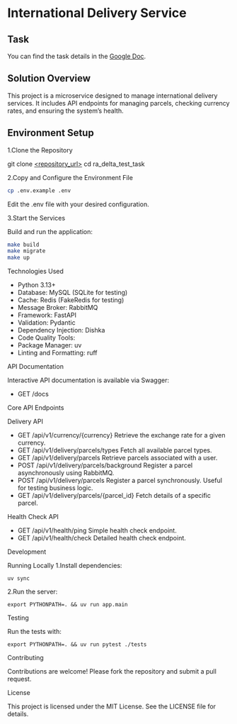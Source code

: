 # International Delivery Service

## Task

You can find the task details in the [Google Doc](https://docs.google.com/document/d/1rmbGprfekLIdAdEJtaw2lhw5qdaHF-f770qmdRBgyP8/edit?usp=sharing).

## Solution Overview

This project is a microservice designed to manage international delivery services. It includes API endpoints for managing parcels, checking currency rates, and ensuring the system’s health.

## Environment Setup

1.Clone the Repository

git clone [<repository_url>](https://github.com/dimk00z/ra_delta_test_task)
cd ra_delta_test_task

2.Copy and Configure the Environment File

```bash
cp .env.example .env
```

Edit the .env file with your desired configuration.

3.Start the Services

Build and run the application:

```bash
make build
make migrate
make up
```

Technologies Used

- Python 3.13+
- Database: MySQL (SQLite for testing)
- Cache: Redis (FakeRedis for testing)
- Message Broker: RabbitMQ
- Framework: FastAPI
- Validation: Pydantic
- Dependency Injection: Dishka
- Code Quality Tools:
- Package Manager: uv
- Linting and Formatting: ruff

API Documentation

Interactive API documentation is available via Swagger:

- GET /docs

Core API Endpoints

Delivery API

- GET /api/v1/currency/{currency} Retrieve the exchange rate for a given currency.
- GET /api/v1/delivery/parcels/types Fetch all available parcel types.
- GET /api/v1/delivery/parcels Retrieve parcels associated with a user.
- POST /api/v1/delivery/parcels/background Register a parcel asynchronously using RabbitMQ.
- POST /api/v1/delivery/parcels Register a parcel synchronously. Useful for testing business logic.
- GET /api/v1/delivery/parcels/{parcel_id} Fetch details of a specific parcel.

Health Check API

- GET /api/v1/health/ping Simple health check endpoint.
- GET /api/v1/health/check Detailed health check endpoint.

Development

Running Locally
1.Install dependencies:

`uv sync`

2.Run the server:

`export PYTHONPATH=. && uv run app.main`

Testing

Run the tests with:

`export PYTHONPATH=. && uv run pytest ./tests`

Contributing

Contributions are welcome! Please fork the repository and submit a pull request.

License

This project is licensed under the MIT License. See the LICENSE file for details.

